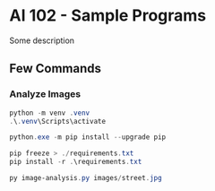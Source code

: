 # AI 102 - Sample Programs

Some description

## Few Commands

### Analyze Images

```powershell
python -m venv .venv
.\.venv\Scripts\activate

python.exe -m pip install --upgrade pip

pip freeze > ./requirements.txt
pip install -r .\requirements.txt

py image-analysis.py images/street.jpg
```

